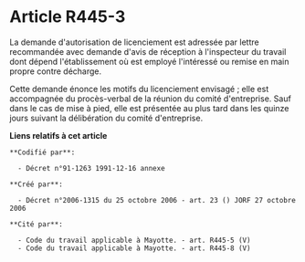 # Article R445-3

La demande d'autorisation de licenciement est adressée par lettre recommandée avec demande d'avis de réception à l'inspecteur
du travail dont dépend l'établissement où est employé l'intéressé ou remise en main propre contre décharge.

Cette demande énonce les motifs du licenciement envisagé ; elle est accompagnée du procès-verbal de la réunion du comité
d'entreprise. Sauf dans le cas de mise à pied, elle est présentée au plus tard dans les quinze jours suivant la délibération
du comité d'entreprise.

**Liens relatifs à cet article**

	**Codifié par**:

	  - Décret n°91-1263 1991-12-16 annexe

	**Créé par**:

	  - Décret n°2006-1315 du 25 octobre 2006 - art. 23 () JORF 27 octobre 2006

	**Cité par**:

	  - Code du travail applicable à Mayotte. - art. R445-5 (V)
	  - Code du travail applicable à Mayotte. - art. R445-8 (V)
